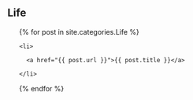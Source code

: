 <h2>Life</h2>

<ul>

  {% for post in site.categories.Life %}

    <li>

      <a href="{{ post.url }}">{{ post.title }}</a>

    </li>

  {% endfor %}

</ul>

